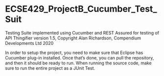 # ECSE429_ProjectB_Cucumber_Test_Suit
Testing Suite implemented using Cucumber and REST Assured for testing of API Thingifier version 1.5, Copyright Alan Richardson, Compendium Developments Ltd 2020


In order to setup the project, you need to make sure that Eclipse has Cucumber plug-in installed. Once that’s done, you can pull the repository, and then it should be ready to run. When running the source code, make sure to run the entire project as a JUnit Test.
